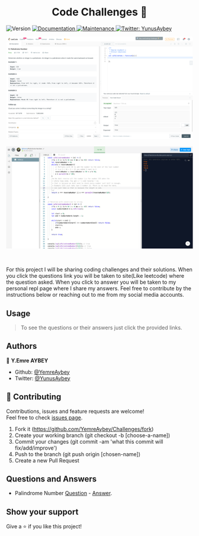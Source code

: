 <h1 align="center">Code Challenges 👋</h1>
<p>
  <img alt="Version" src="https://img.shields.io/badge/version-1.0.0-blue.svg?cacheSeconds=2592000" />
  <a href="https://github.com/YemreAybey/Challenges#readme" target="_blank">
    <img alt="Documentation" src="https://img.shields.io/badge/documentation-yes-brightgreen.svg" />
  </a>
  <a href="https://github.com/YemreAybey/Challenges" target="_blank">
    <img alt="Maintenance" src="https://img.shields.io/badge/Maintained%3F-yes-green.svg" />
  </a>
  <a href="https://twitter.com/YunusAybey" target="_blank">
    <img alt="Twitter: YunusAybey" src="https://img.shields.io/twitter/follow/YunusAybey.svg?style=social" />
  </a>
</p>

<p>
    <img alt="Question" src="./question.png" />
    <br />
    <br />
    <img alt="Answers" src="./Answers.png" />
 </p>
<br>

For this project I will be sharing coding challenges and their solutions. When you click the questions link you will be taken to site(Like leetcode) where the question asked. When you click to answer you will be taken to my personal repl page where I share my answers. Feel free to contribute by the instructions below or reaching out to me from my social media accounts.

## Usage

> To see the questions or their answers just click the provided links.

## Authors

👤 **Y.Emre AYBEY**

- Github: [@YemreAybey](https://github.com/YemreAybey)
- Twitter: [@YunusAybey](https://twitter.com/YunusAybey)

## 🤝 Contributing

Contributions, issues and feature requests are welcome!<br />Feel free to check [issues page](https://github.com/YemreAybey/Challenges/issues).

1. Fork it (https://github.com/YemreAybey/Challenges/fork)
2. Create your working branch (git checkout -b [choose-a-name])
3. Commit your changes (git commit -am 'what this commit will fix/add/improve')
4. Push to the branch (git push origin [chosen-name])
5. Create a new Pull Request

## Questions and Answers

- Palindrome Number [Question](https://leetcode.com/problems/palindrome-number/) - [Answer](https://repl.it/@Yemre/Palindrome-Number).

## Show your support

Give a ⭐️ if you like this project!

